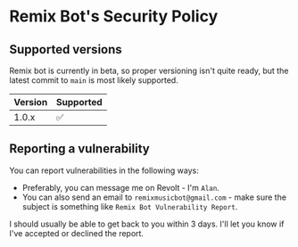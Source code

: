 # Remix Bot's Security Policy

## Supported versions

Remix bot is currently in beta, so proper versioning isn't quite ready, but the latest commit to `main` is most likely supported.

| Version | Supported          |
| ------- | ------------------ |
| 1.0.x   | :white_check_mark: |

## Reporting a vulnerability

You can report vulnerabilities in the following ways:

-   Preferably, you can message me on Revolt - I'm `Alan`.
-   You can also send an email to `remixmusicbot@gmail.com` - make sure the subject is something like `Remix Bot Vulnerability Report`.

I should usually be able to get back to you within 3 days. I'll let you know if I've accepted or declined the report.
